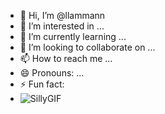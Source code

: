 - 👋 Hi, I’m @llammann
- 👀 I’m interested in ...
- 🌱 I’m currently learning ...
- 💞️ I’m looking to collaborate on ...
- 📫 How to reach me ...
- 😄 Pronouns: ...
- ⚡ Fun fact:
- ![SillyGIF](https://github.com/user-attachments/assets/f2b1dfc8-c1a0-4508-968f-d9bea2f204fd)




<!---
llammann/llammann is a ✨ special ✨ repository because its `README.md` (this file) appears on your GitHub profile.
You can click the Preview link to take a look at your changes.
--->
